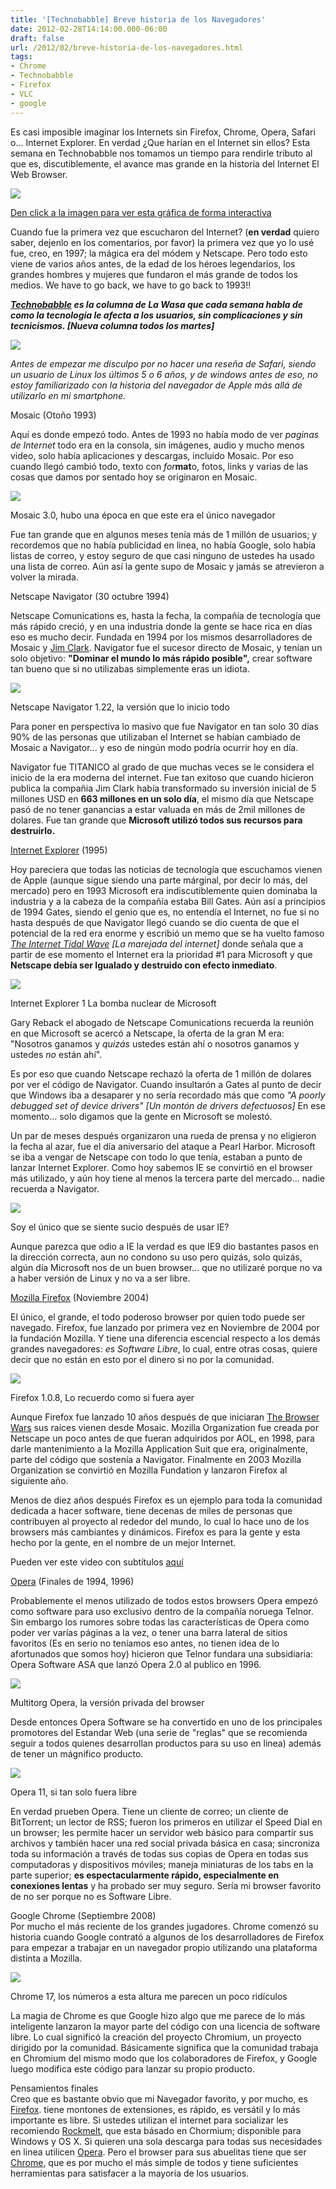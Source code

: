 ```yaml
---
title: '[Technobabble] Breve historia de los Navegadores'
date: 2012-02-28T14:14:00.000-06:00
draft: false
url: /2012/02/breve-historia-de-los-navegadores.html
tags: 
- Chrome
- Technobabble
- Firefox
- VLC
- google
---
```


Es casi imposible imaginar los Internets sin Firefox, Chrome, Opera, Safari o... Internet Explorer. En verdad ¿Que harían en el Internet sin ellos? Esta semana en Technobabble nos tomamos un tiempo para rendirle tributo al que es, discutiblemente, el avance mas grande en la historia del Internet El Web Browser.

[![](https://lh3.ggpht.com/-nCWKGMX2jsI/UKG4UlCgRbI/AAAAAAAACCY/AbTf_rmsp9g/s1600/WebBrowserHistory.png)](http://1.bp.blogspot.com/-nCWKGMX2jsI/UKG4UlCgRbI/AAAAAAAACCY/AbTf_rmsp9g/s1600/WebBrowserHistory.png)

[Den click a la imagen para ver esta gráfica de forma interactiva](http://evolutionofweb.appspot.com/)

Cuando fue la primera vez que escucharon del Internet? (**en verdad** quiero saber, dejenlo en los comentarios, por favor) la primera vez que yo lo usé fue, creo, en 1997; la mágica era del módem y Netscape. Pero todo esto viene de varios años antes, de la edad de los héroes legendarios, los grandes hombres y mujeres que fundaron el más grande de todos los medios. We have to go back, we have to go back to 1993!!  
  
**_[Technobabble](http://www.la-wasa.com/search/label/Technobabble) es la columna de La Wasa que cada semana habla de como la tecnología le afecta a los usuarios, sin complicaciones y sin tecnicismos. \[Nueva columna todos los martes\]_**  
  
  

[![](https://lh3.ggpht.com/-5jrT94vsbkc/TgoQhOPyl9I/AAAAAAAAA4g/DucdrYgXbzw/s400/browser+war+copy.jpg)](http://3.bp.blogspot.com/-5jrT94vsbkc/TgoQhOPyl9I/AAAAAAAAA4g/DucdrYgXbzw/s1600/browser+war+copy.jpg)

_Antes de empezar me disculpo por no hacer una reseña de Safari, siendo un usuario de Linux los últimos 5 o 6 años, y de windows antes de eso, no estoy familiarizado con la historia del navegador de Apple más allá de utilizarlo en mi smartphone._

  

Mosaic (Otoño 1993)

Aquí es donde empezó todo. Antes de 1993 no había modo de ver _paginas de Internet_ todo era en la consola, sin imágenes, audio y mucho menos video, solo había aplicaciones y descargas, incluido Mosaic. Por eso cuando llegó cambió todo, texto con _for_**mat**o, fotos, links y varias de las cosas que damos por sentado hoy se originaron en Mosaic.  
  

[![](https://upload.wikimedia.org/wikipedia/en/b/b7/NCSA_Mosaic.PNG)](http://upload.wikimedia.org/wikipedia/en/b/b7/NCSA_Mosaic.PNG)

Mosaic 3.0, hubo una época en que este era el único navegador

  

Fue tan grande que en algunos meses tenía más de 1 millón de usuarios; y recordemos que no había publicidad en linea, no había Google, solo había listas de correo, y estoy seguro de que casi ninguno de ustedes ha usado una lista de correo. Aún así la gente supo de Mosaic y jamás se atrevieron a volver la mirada.

  

Netscape Navigator (30 octubre 1994)

Netscape Comunications es, hasta la fecha, la compañía de tecnología que más rápido creció, y en una industria donde la gente se hace rica en días eso es mucho decir. Fundada en 1994 por los mismos desarrolladores de Mosaic y [Jim Clark](http://en.wikipedia.org/wiki/James_H._Clark). Navigator fue el sucesor directo de Mosaic, y tenían un solo objetivo: **"Dominar el mundo lo más rápido posible",** crear software tan bueno que si no utilizabas simplemente eras un idiota.

  

[![](https://upload.wikimedia.org/wikipedia/en/c/c9/Navigator_1-22.png)](http://upload.wikimedia.org/wikipedia/en/c/c9/Navigator_1-22.png)

Netscape Navigator 1.22, la versión que lo inicio todo

  

Para poner en perspectiva lo masivo que fue Navigator en tan solo 30 días 90% de las personas que utilizaban el Internet se habían cambiado de Mosaic a Navigator... y eso de ningún modo podría ocurrir hoy en día.

  

Navigator fue TITANICO al grado de que muchas veces se le considera el inicio de la era moderna del internet. Fue tan exitoso que cuando hicieron publica la compañia Jim Clark había transformado su inversión inicial de 5 millones USD en **663 millones en un solo día**, el mismo día que Netscape pasó de no tener ganancias a estar valuada en más de 2mil millones de dolares. Fue tan grande que **Microsoft utilizó todos sus recursos para destruirlo.**

  

[Internet Explorer](http://windows.microsoft.com/en-us/internet-explorer/products/ie/home) (1995)

Hoy pareciera que todas las noticias de tecnología que escuchamos vienen de Apple (aunque sigue siendo una parte márginal, por decir lo más, del mercado) pero en 1993 Microsoft era indiscutiblemente quien dominaba la industria y a la cabeza de la compañía estaba Bill Gates. Aún así a principios de 1994 Gates, siendo el genio que es, no entendía el Internet, no fue si no hasta después de que Navigator llegó cuando se dio cuenta de que el potencial de la red era enorme y escribió un memo que se ha vuelto famoso _[The Internet Tidal Wave](http://www.usdoj.gov/atr/cases/exhibits/20.pdf) \[La marejada del internet\]_ donde señala que a partir de ese momento el Internet era la prioridad #1 para Microsoft y que **Netscape debía ser Igualado y destruido con efecto inmediato**.

[![](https://upload.wikimedia.org/wikipedia/en/3/39/Internet_Explorer_1.0.png)](http://upload.wikimedia.org/wikipedia/en/3/39/Internet_Explorer_1.0.png)

Internet Explorer 1 La bomba nuclear de Microsoft

  

Gary Reback el abogado de Netscape Comunications recuerda la reunión en que Microsoft se acercó a Netscape, la oferta de la gran M era: "Nosotros ganamos y _quizás_ ustedes están ahí o nosotros ganamos y ustedes _no_ están ahí".

  

Es por eso que cuando Netscape rechazó la oferta de 1 millón de dolares por ver el código de Navigator. Cuando insultarón a Gates al punto de decir que Windows iba a desaparer y no sería recordado más que como _"A poorly debugged set of device drivers" \[Un montón de drivers defectuosos\]_ En ese momento... solo digamos que la gente en Microsoft se molestó.

  

Un par de meses después organizaron una rueda de prensa y no eligieron la fecha al azar, fue el día aniversario del ataque a Pearl Harbor. Microsoft se iba a vengar de Netscape con todo lo que tenía, estaban a punto de lanzar Internet Explorer. Como hoy sabemos IE se convirtió en el browser más utilizado, y aún hoy tiene al menos la tercera parte del mercado... nadie recuerda a Navigator.

  

[![](https://upload.wikimedia.org/wikipedia/en/b/b2/Windows_Internet_Explorer_9.png)](http://upload.wikimedia.org/wikipedia/en/b/b2/Windows_Internet_Explorer_9.png)

Soy el único que se siente sucio después de usar IE?

  
Aunque parezca que odio a IE la verdad es que IE9 dio bastantes pasos en la dirección correcta, aun no condono su uso pero quizás, solo quizás, algún día Microsoft nos de un buen browser... que no utilizaré porque no va a haber versión de Linux y no va a ser libre.  
  

[Mozilla Firefox](http://www.mozilla.org/en-US/firefox/fx/) (Noviembre 2004)

El único, el grande, el todo poderoso browser por quien todo puede ser navegado. Firefox, fue lanzado por primera vez en Noviembre de 2004 por la fundación Mozilla. Y tiene una diferencia escencial respecto a los demás grandes navegadores: _es Software Libre_, lo cual, entre otras cosas, quiere decir que no están en esto por el dinero si no por la comunidad.

  

[![](https://upload.wikimedia.org/wikipedia/commons/4/46/Firefox_1_0_8.png)](http://upload.wikimedia.org/wikipedia/commons/4/46/Firefox_1_0_8.png)

Firefox 1.0.8, Lo recuerdo como si fuera ayer

  
  

Aunque Firefox fue lanzado 10 años después de que iniciaran [The Browser Wars](http://en.wikipedia.org/wiki/Browser_wars) sus raíces vienen desde Mosaic. Mozilla Organization fue creada por Netscape un poco antes de que fueran adquiridos por AOL, en 1998, para darle mantenimiento a la Mozilla Application Suit que era, originalmente, parte del código que sostenía a Navigator. Finalmente en 2003 Mozilla Organization se convirtió en Mozilla Fundation y lanzaron Firefox al siguiente año.  
  
Menos de diez años después Firefox es un ejemplo para toda la comunidad dedicada a hacer software, tiene decenas de miles de personas que contribuyen al proyecto al rededor del mundo, lo cual lo hace uno de los browsers más cambiantes y dinámicos. Firefox es para la gente y esta hecho por la gente, en el nombre de un mejor Internet.  
  

  

Pueden ver este video con subtítulos [aquí](http://www.universalsubtitles.org/en/videos/FhK0RB0fPhUs/url/137962/#video)

  

[Opera](http://www.opera.com/) (Finales de 1994, 1996)

Probablemente el menos utilizado de todos estos browsers Opera empezó como software para uso exclusivo dentro de la compañía noruega Telnor. Sin embargo los rumores sobre todas las características de Opera como poder ver varías páginas a la vez, o tener una barra lateral de sitios favoritos (Es en serio no teníamos eso antes, no tienen idea de lo afortunados que somos hoy) hicieron que Telnor fundara una subsidiaria: Opera Software ASA que lanzó Opera 2.0 al publico en 1996.  
  
  

[![](https://upload.wikimedia.org/wikipedia/en/8/89/MultiTorg_Opera.png)](http://upload.wikimedia.org/wikipedia/en/8/89/MultiTorg_Opera.png)

Multitorg Opera, la versión privada del browser

  
Desde entonces Opera Software se ha convertido en uno de los principales promotores del Estandar Web (una serie de "reglas" que se recomienda seguir a todos quienes desarrollan productos para su uso en linea) además de tener un mágnifico producto.  
  

[![](https://upload.wikimedia.org/wikipedia/en/4/44/Opera_Web_Browser.png)](http://upload.wikimedia.org/wikipedia/en/4/44/Opera_Web_Browser.png)

Opera 11, si tan solo fuera libre

  
En verdad prueben Opera. Tiene un cliente de correo; un cliente de BitTorrent; un lector de RSS; fueron los primeros en utilizar el Speed Dial en un browser; les permite hacer un servidor web básico para compartir sus archivos y también hacer una red social privada básica en casa; sincroniza toda su información a través de todas sus copias de Opera en todas sus computadoras y dispositivos móviles; maneja miniaturas de los tabs en la parte superior; **es espectacularmente rápido, especialmente en conexiones lentas** y ha probado ser muy seguro. Sería mi browser favorito de no ser porque no es Software Libre.  
  
Google Chrome (Septiembre 2008)  
Por mucho el más reciente de los grandes jugadores. Chrome comenzó su historia cuando Google contrató a algunos de los desarrolladores de Firefox para empezar a trabajar en un navegador propio utilizando una plataforma distinta a Mozilla.  
  

[![](https://upload.wikimedia.org/wikipedia/commons/7/70/Chrome17.png)](http://upload.wikimedia.org/wikipedia/commons/7/70/Chrome17.png)

Chrome 17, los números a esta altura me parecen un poco ridículos

  
La magia de Chrome es que Google hizo algo que me parece de lo más inteligente lanzaron la mayor parte del código con una licencia de software libre. Lo cual significó la creación del proyecto Chromium, un proyecto dirigido por la comunidad. Básicamente significa que la comunidad trabaja en Chromium del mismo modo que los colaboradores de Firefox, y Google luego modifica este código para lanzar su propio producto.

  

Pensamientos finales  
Creo que es bastante obvio que mi Navegador favorito, y por mucho, es [Firefox](http://www.mozilla.org/en-US/firefox/fx/). tiene montones de extensiones, es rápido, es versátil y lo más importante es libre. Si ustedes utilizan el internet para socializar les recomiendo [Rockmelt](http://www.rockmelt.com/), que esta básado en Chormium; disponible para Windows y OS X. Si quieren una sola descarga para todas sus necesidades en linea utilicen [Opera](http://www.opera.com/). Pero el browser para sus abuelitas tiene que ser [Chrome](https://www.google.com/chrome/), que es por mucho el más simple de todos y tiene suficientes herramientas para satisfacer a la mayoría de los usuarios.